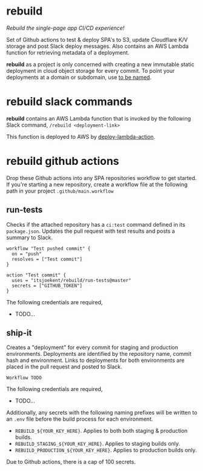 # rebuild

_Rebuild the single-page app CI/CD experience!_

Set of Github actions to test & deploy SPA's to S3, update Cloudflare K/V storage and post Slack deploy messages. Also contains an AWS Lambda function for retrieving metadata of a deployment.

**rebuild** as a project is only concerned with creating a new immutable static deployment in cloud object storage for every commit. To point your deployments at a domain or subdomain, use [to be named](...).

# rebuild slack commands

**rebuild** contains an AWS Lambda function that is invoked by the following Slack command, `/rebuild <deployment-link>`

This function is deployed to AWS by [deploy-lambda-action](https://github.com/lannonbr/deploy-lambda-action).

# rebuild github actions

Drop these Github actions into any SPA repositories workflow to get started. If you're starting a new repository, create a workflow file at the following path in your project `.github/main.workflow`

## run-tests

Checks if the attached repository has a `ci:test` command defined in its `package.json`. Updates the pull request with test results and posts a summary to Slack.

```
workflow "Test pushed commit" {
  on = "push"
  resolves = ["Test commit"]
}

action "Test commit" {
  uses = "itsjoekent/rebuild/run-tests@master"
  secrets = ["GITHUB_TOKEN"]
}
```

The following credentials are required,

- TODO...

## ship-it

Creates a "deployment" for every commit for staging and production environments. Deployments are identified by the repository name, commit hash and environment. Links to deployments for both environments are placed in the pull request and posted to Slack.

```
Workflow TODO
```

The following credentials are required,

- TODO...

Additionally, any secrets with the following naming prefixes will be written to an `.env` file before the build process for each environment.

- `REBUILD_${YOUR_KEY_HERE}`. Applies to both both staging & production builds.
- `REBUILD_STAGING_${YOUR_KEY_HERE}`. Applies to staging builds only.
- `REBUILD_PRODUCTION_${YOUR_KEY_HERE}`. Applies to production builds only.

Due to Github actions, there is a cap of 100 secrets.
